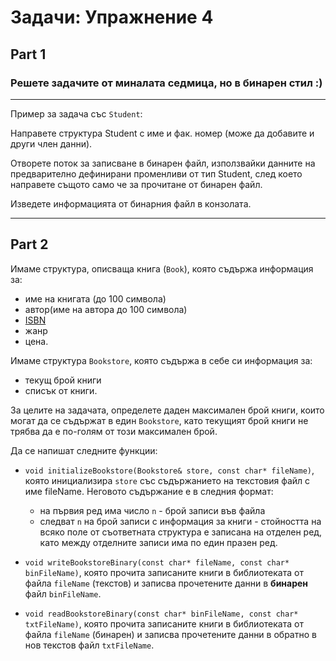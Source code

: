 # Задачи: Упражнение 4

## Part 1

### Решете задачите от миналата седмица, но в бинарен стил :)

---

Пример за задача със `Student`:

Направете структура Student с име и фак. номер (може да добавите и други член данни).

Отворете поток за записване в бинарен файл, използвайки данните на предварително дефинирани променливи от тип Student, след което направете същото само че за прочитане от бинарен файл.

Изведете информацията от бинарния файл в конзолата.

---

## Part 2

Имаме структура, описваща книга (`Book`), която съдържа информация за:

- име на книгата (до 100 символа)
- автор(име на автора до 100 символа)
- [ISBN](https://en.wikipedia.org/wiki/International_Standard_Book_Number)
- жанр
- цена.

Имаме структура `Bookstore`, която съдържа в себе си информация за:

- текущ брой книги
- списък от книги.

За целите на задачата, определете даден максимален брой книги, които могат да се съдържат в един `Bookstore`,
като текущият брой книги не трябва да е по-голям от този максимален брой.

Да се напишат следните функции:

- `void initializeBookstore(Bookstore& store, const char* fileName)`, която инициализира `store` със съдържанието на текстовия файл с име fileName.
  Неговото съдържание е в следния формат:

  - на първия ред има число `n` - брой записи във файла
  - следват `n` на брой записи с информация за книги - стойността на всяко поле от съответната структура е записана на
    отделен ред, като между отделните записи има по един празен ред.

- `void writeBookstoreBinary(const char* fileName, const char* binFileName)`, която прочита записаните книги в библиотеката от файла `fileName` (текстов) и записва прочетените данни в **бинарен** файл `binFileName`.

- `void readBookstoreBinary(const char* binFileName, const char* txtFileName)`, която прочита записаните книги в библиотеката от файла `fileName` (бинарен) и записва прочетените данни в обратно в нов текстов файл `txtFileName`.
